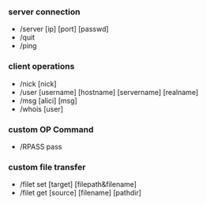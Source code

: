 ### server connection
- /server [ip] [port] [passwd]
- /quit
- /ping

### client operations
- /nick [nick]
- /user [username] [hostname] [servername] [realname]
- /msg [alici] [msg]
- /whois [user]

### custom OP Command
- /RPASS pass

### custom file transfer
- /filet set [target] [filepath&filename]
- /filet get [source] [filename] [pathdir]